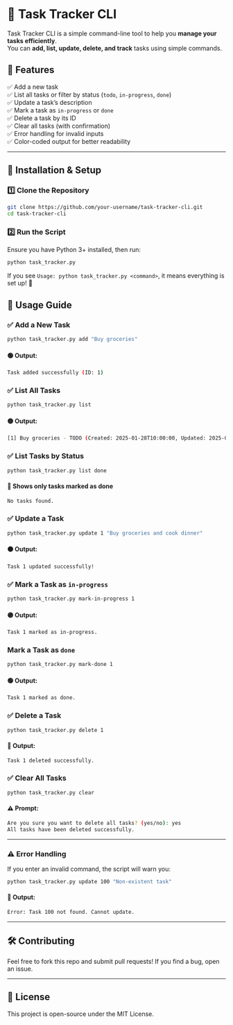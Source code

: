# 📝 Task Tracker CLI

Task Tracker CLI is a simple command-line tool to help you **manage your tasks efficiently**.  
You can **add, list, update, delete, and track** tasks using simple commands.

## 📌 Features
✅ Add a new task  
✅ List all tasks or filter by status (`todo`, `in-progress`, `done`)  
✅ Update a task’s description  
✅ Mark a task as `in-progress` or `done`  
✅ Delete a task by its ID  
✅ Clear all tasks (with confirmation)  
✅ Error handling for invalid inputs  
✅ Color-coded output for better readability  

---

## 🚀 Installation & Setup
### **1️⃣ Clone the Repository**
```sh
git clone https://github.com/your-username/task-tracker-cli.git
cd task-tracker-cli
```

### **2️⃣ Run the Script**
Ensure you have Python 3+ installed, then run:
```sh
python task_tracker.py
```
If you see ```Usage: python task_tracker.py <command>```, it means everything is set up! 🎉

## 📖 Usage Guide
### **✅ Add a New Task**
```sh
python task_tracker.py add "Buy groceries"
```
#### **🟢 Output:**
```sh
Task added successfully (ID: 1)
```
### **✅ List All Tasks**
```sh
python task_tracker.py list
```
#### **🟡 Output:**
```sh
[1] Buy groceries - TODO (Created: 2025-01-28T10:00:00, Updated: 2025-01-28T10:00:00)
```
### **✅ List Tasks by Status**
```sh
python task_tracker.py list done
```
#### **🔵 Shows only tasks marked as done**
```sh
No tasks found.
```
### **✅ Update a Task**
```sh
python task_tracker.py update 1 "Buy groceries and cook dinner"
```
#### **🟠 Output:**
```sh
Task 1 updated successfully!
```
### **✅ Mark a Task as ```in-progress```**
```sh
python task_tracker.py mark-in-progress 1
```
#### **🟣 Output:**
```sh
Task 1 marked as in-progress.
```
### **Mark a Task as ```done```**
```sh
python task_tracker.py mark-done 1
```
#### **🟢 Output:**
```sh
Task 1 marked as done.
```
### **✅ Delete a Task**
```sh
python task_tracker.py delete 1
```
#### **🔴 Output:**
```sh
Task 1 deleted successfully.
```
### **✅ Clear All Tasks**
```sh
python task_tracker.py clear
```
#### **⚠️ Prompt:**
```sh
Are you sure you want to delete all tasks? (yes/no): yes
All tasks have been deleted successfully.
```

---

### **⚠️ Error Handling**
If you enter an invalid command, the script will warn you:
```sh
python task_tracker.py update 100 "Non-existent task"
```
#### **🔴 Output:**
```sh
Error: Task 100 not found. Cannot update.
```
---
## **🛠️ Contributing**
Feel free to fork this repo and submit pull requests! If you find a bug, open an issue.

---

## **📝 License**
This project is open-source under the MIT License.



